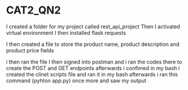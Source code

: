 # CAT2_QN2

I created a folder for my project called rest_api_project
Then  I activated virtual environment
I then installed flask requests

I then created a file to store the product name, product description and product price fields

i then ran the file 
I then signed into postman and
i ran the codes there to create the POST and GET endpoints
afterwards i confimed in my bash 
i created the clinet scripts file and ran it in my bash
afterwards i ran this command (pyhton app.py)  once more and saw my output
